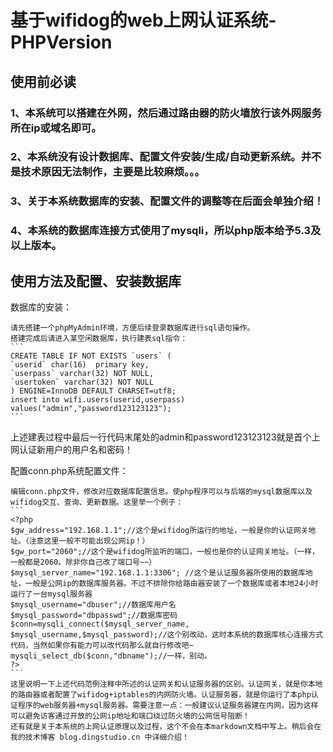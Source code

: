 # 基于wifidog的web上网认证系统-PHPVersion

## 使用前必读
### 1、本系统可以搭建在外网，然后通过路由器的防火墙放行该外网服务所在ip或域名即可。
### 2、本系统没有设计数据库、配置文件安装/生成/自动更新系统。并不是技术原因无法制作，主要是比较麻烦。。。
### 3、关于本系统数据库的安装、配置文件的调整等在后面会单独介绍！
### 4、本系统的数据库连接方式使用了mysqli，所以php版本给予5.3及以上版本。

## 使用方法及配置、安装数据库
数据库的安装：

    请先搭建一个phpMyAdmin环境，方便后续登录数据库进行sql语句操作。
    搭建完成后请进入某空闲数据库，执行建表sql指令：
    ```
    CREATE TABLE IF NOT EXISTS `users` (
    `userid` char(16)  primary key,
    `userpass` varchar(32) NOT NULL,
    `usertoken` varchar(32) NOT NULL
    ) ENGINE=InnoDB DEFAULT CHARSET=utf8;
    insert into wifi.users(userid,userpass) values("admin","password123123123");
    ```
上述建表过程中最后一行代码末尾处的admin和password123123123就是首个上网认证新用户的用户名和密码！

配置conn.php系统配置文件：

    编辑conn.php文件，修改对应数据库配置信息。使php程序可以与后端的mysql数据库以及wifidog交互、查询、更新数据。这里举一个例子：
    ```
    <?php
	$gw_address="192.168.1.1";//这个是wifidog所运行的地址，一般是你的认证网关地址。（注意这里一般不可能出现公网ip！）
	$gw_port="2060";//这个是wifidog所监听的端口，一般也是你的认证网关地址。（一样，一般都是2060。除非你自己改了端口号~~）
	$mysql_server_name="192.168.1.1:3306"; //这个是认证服务器所使用的数据库地址，一般是公网ip的数据库服务器。不过不排除你给路由器安装了一个数据库或者本地24小时运行了一台mysql服务器
    $mysql_username="dbuser";//数据库用户名
    $mysql_password="dbpasswd";//数据库密码
    $conn=mysqli_connect($mysql_server_name, $mysql_username,$mysql_password);//这个别改动，这时本系统的数据库核心连接方式代码，当然如果你有能力可以改代码那么就自行修改吧~
    mysqli_select_db($conn,"dbname");//一样，别动。
    ?>
    ```
    这里说明一下上述代码范例注释中所述的认证网关和认证服务器的区别。认证网关，就是你本地的路由器或者配置了wifidog+iptables的内网防火墙。认证服务器，就是你运行了本php认证程序的web服务器+mysql服务器。需要注意一点：一般建议认证服务器建在内网，因为这样可以避免访客通过开放的公网ip地址和端口绕过防火墙的公网信号阻断！
    还有就是关于本系统的上网认证原理以及过程，这个不会在本markdown文档中写上。稍后会在我的技术博客 blog.dingstudio.cn 中详细介绍！
